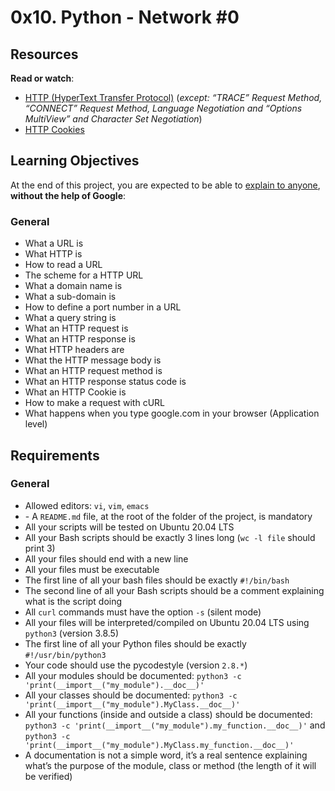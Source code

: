 # 0x10. Python - Network #0

<div class="panel panel-default" id="project-description">
  <div class="panel-body">
    <h2>Resources</h2>

<p><strong>Read or watch</strong>:</p>

<ul>
<li><a href="/rltoken/vNqPD0N8vIgqJL1LnWaldQ" title="HTTP (HyperText Transfer Protocol)" target="_blank">HTTP (HyperText Transfer Protocol)</a> (<em>except: “TRACE” Request Method, “CONNECT” Request Method, Language Negotiation and “Options MultiView” and Character Set Negotiation</em>)</li>
<li><a href="/rltoken/ubO0VPV2T3D77jyfc0c1Xw" title="HTTP Cookies" target="_blank">HTTP Cookies</a> </li>
</ul>

<h2>Learning Objectives</h2>

<p>At the end of this project, you are expected to be able to <a href="/rltoken/8bj998Jl9ii97hl7x8JTkQ" title="explain to anyone" target="_blank">explain to anyone</a>, <strong>without the help of Google</strong>:</p>

<h3>General</h3>

<ul>
<li>What a URL is</li>
<li>What HTTP is</li>
<li>How to read a URL</li>
<li>The scheme for a HTTP URL</li>
<li>What a domain name is</li>
<li>What a sub-domain is</li>
<li>How to define a port number in a URL</li>
<li>What a query string is</li>
<li>What an HTTP request is</li>
<li>What an HTTP response is</li>
<li>What HTTP headers are</li>
<li>What the HTTP message body is</li>
<li>What an HTTP request method is</li>
<li>What an HTTP response status code is</li>
<li>What an HTTP Cookie is</li>
<li>How to make a request with cURL</li>
<li>What happens when you type google.com in your browser (Application level)</li>
</ul>

<h2>Requirements</h2>

<h3>General</h3>

<ul>
<li>Allowed editors: <code>vi</code>, <code>vim</code>, <code>emacs</code></li>
<li>- A <code>README.md</code> file, at the root of the folder of the project, is mandatory</li>
<li>All your scripts will be tested on Ubuntu 20.04 LTS</li>
<li>All your Bash scripts should be exactly 3 lines long (<code>wc -l file</code> should print 3)</li>
<li>All your files should end with a new line</li>
<li>All your files must be executable</li>
<li>The first line of all your bash files should be exactly <code>#!/bin/bash</code></li>
<li>The second line of all your Bash scripts should be a comment explaining what is the script doing</li>
<li>All <code>curl</code> commands must have the option <code>-s</code> (silent mode)</li>
<li>All your files will be interpreted/compiled on Ubuntu 20.04 LTS using <code>python3</code> (version 3.8.5)</li>
<li>The first line of all your Python files should be exactly <code>#!/usr/bin/python3</code></li>
<li>Your code should use the pycodestyle (version <code>2.8.*</code>)</li>
<li>All your modules should be documented: <code>python3 -c 'print(__import__("my_module").__doc__)'</code></li>
<li>All your classes should be documented: <code>python3 -c 'print(__import__("my_module").MyClass.__doc__)'</code></li>
<li>All your functions (inside and outside a class) should be documented: <code>python3 -c 'print(__import__("my_module").my_function.__doc__)'</code> and <code>python3 -c 'print(__import__("my_module").MyClass.my_function.__doc__)'</code></li>
<li>A documentation is not a simple word, it’s a real sentence explaining what’s the purpose of the module, class or method (the length of it will be verified)</li>
</ul>

  </div>
</div>
